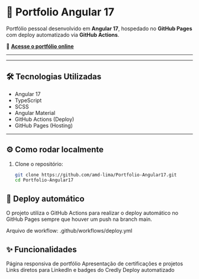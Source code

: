 # 🚀 Portfolio Angular 17

Portfólio pessoal desenvolvido em **Angular 17**, hospedado no **GitHub Pages** com deploy automatizado via **GitHub Actions**.

🔗 **[Acesse o portfólio online](https://amd-lima.github.io/Portfolio-Angular17/)**

---

---

## 🛠️ Tecnologias Utilizadas

- Angular 17
- TypeScript
- SCSS
- Angular Material
- GitHub Actions (Deploy)
- GitHub Pages (Hosting)

---

## ⚙️ Como rodar localmente

1. Clone o repositório:
   ```bash
   git clone https://github.com/amd-lima/Portfolio-Angular17.git
   cd Portfolio-Angular17

## 🚀 Deploy automático
O projeto utiliza o GitHub Actions para realizar o deploy automático no GitHub Pages sempre que houver um push na branch main.

Arquivo de workflow:
.github/workflows/deploy.yml

## ✨ Funcionalidades
Página responsiva de portfólio
Apresentação de certificações e projetos
Links diretos para LinkedIn e badges do Credly
Deploy automatizado
